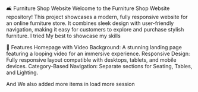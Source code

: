 🛋️ Furniture Shop Website
Welcome to the Furniture Shop Website repository! This project showcases a modern, fully responsive website for an online furniture store. It combines sleek design with user-friendly navigation, making it easy for customers to explore and purchase stylish furniture. 
I tried My best to showcase my skills 

🌟 Features
Homepage with Video Background: A stunning landing page featuring a looping video for an immersive experience.
Responsive Design: Fully responsive layout compatible with desktops, tablets, and mobile devices.
Category-Based Navigation: Separate sections for Seating, Tables, and Lighting.

And We also added more items in load more session
